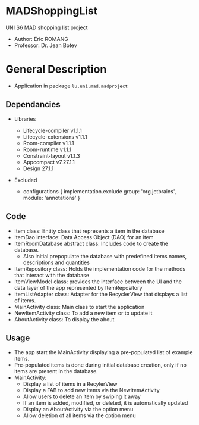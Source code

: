# MADShoppingList
UNI S6 MAD shopping list project

- Author: Eric ROMANG
- Professor: Dr. Jean Botev

# General Description

- Application in package `lu.uni.mad.madproject`

## Dependancies

- Libraries
    - Lifecycle-compiler v1.1.1
    - Lifecycle-extensions v1.1.1
    - Room-compiler v1.1.1
    - Room-runtime v1.1.1
    - Constraint-layout v1.1.3
    - Appcompact v7.27.1.1
    - Design 27.1.1
    
- Excluded
    - configurations { implementation.exclude group: 'org.jetbrains', module: 'annotations' }
    
## Code

- Item class: Entity class that represents a item in the database
- ItemDao interface: Data Access Object (DAO) for an item
- ItemRoomDatabase abstract class: Includes code to create the database.
    - Also initial prepopulate the database with predefined items names, descriptions and quantities
- ItemRepository class: Holds the implementation code for the methods that interact with the database
- ItemViewModel class: provides the interface between the UI and the data layer of the app represented by ItemRepository
- ItemListAdapter class: Adapter for the RecyclerView that displays a list of items.
- MainActivity class: Main class to start the application
- NewItemActivity class: To add a new item or to update it
- AboutActivity class: To display the about

## Usage 

- The app start the MainActivity displaying a pre-populated list of example items.
- Pre-populated items is done during initial database creation, only if no items are present in the database.
- MainActivity:
    - Display a list of items in a RecylerView
    - Display a FAB to add new items via the NewItemActivity
    - Allow users to delete an item by swiping it away
    - If an item is added, modified, or deleted, it is automatically updated
    - Display an AboutActivity via the option menu
    - Allow deletion of all items via the option menu
